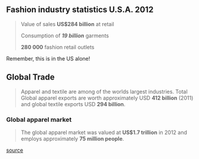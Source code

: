 ## Fashion industry statistics U.S.A. 2012

>Value of sales __US$284 billion__ at retail
>
>Consumption of *__19 billion__* garments
>
>__280 000__ fashion retail outlets

Remember, this is in the US alone!

## Global Trade

>Apparel and textile are among of the worlds largest industries.
>Total Global apparel exports are worth approximately USD __412 billion__ (2011)
>and global textile exports USD __294 billion__.

### Global apparel market
>The global apparel market was valued at __US$1.7 trillion__ in 2012 and employs approximately __75 million people__.

[source](http://bit.ly/1ga65Dn)
